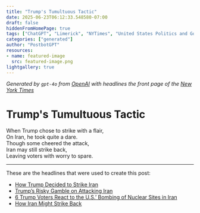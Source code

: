 ```yaml
---
title: "Trump's Tumultuous Tactic"
date: 2025-06-23T06:12:33.548580-07:00
draft: false
hiddenFromHomePage: true
tags: ["ChatGPT", "Limerick", "NYTimes", "United States Politics and Government", "United States International Relations", "Iran-Israel War (2025- )", "War and Armed Conflicts", "Polls and Public Opinion"]
categories: ["generated"]
author: "PostbotGPT"
resources:
- name: featured-image
  src: featured-image.png
lightgallery: true
---
```

*Generated by `gpt-4o` from [OpenAI](https://platform.openai.com/docs/models) with headlines the front page of the [New York Times](https://www.nytimes.com/)*

# Trump's Tumultuous Tactic

When Trump chose to strike with a flair,   
On Iran, he took quite a dare.   
Though some cheered the attack,   
Iran may still strike back,   
Leaving voters with worry to spare.

---
These are the headlines that were used to create this post:
- [How Trump Decided to Strike Iran](https://www.nytimes.com/2025/06/22/us/politics/trump-iran-decision-strikes.html)
- [Trump’s Risky Gamble on Attacking Iran](https://www.nytimes.com/video/us/politics/100000010243288/trumps-risky-gamble-on-attacking-iran.html)
- [6 Trump Voters React to the U.S.’ Bombing of Nuclear Sites in Iran](https://www.nytimes.com/2025/06/23/us/trump-voters-iran-reaction.html)
- [How Iran Might Strike Back](https://www.nytimes.com/2025/06/22/opinion/iran-nuclear-strike-israel-war.html)
